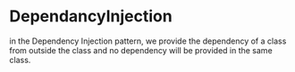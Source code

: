 # DependancyInjection
 in the Dependency Injection pattern, we provide the dependency of a class from outside the class and no dependency will be provided in the same class.
